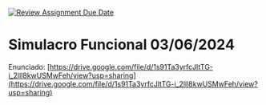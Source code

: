 [![Review Assignment Due Date](https://classroom.github.com/assets/deadline-readme-button-24ddc0f5d75046c5622901739e7c5dd533143b0c8e959d652212380cedb1ea36.svg)](https://classroom.github.com/a/8bWFxZUt)
# Simulacro Funcional 03/06/2024

Enunciado: [https://drive.google.com/file/d/1s91Ta3yrfcJltTG-i_2lll8kwUSMwFeh/view?usp=sharing](https://drive.google.com/file/d/1s91Ta3yrfcJltTG-i_2lll8kwUSMwFeh/view?usp=sharing)
